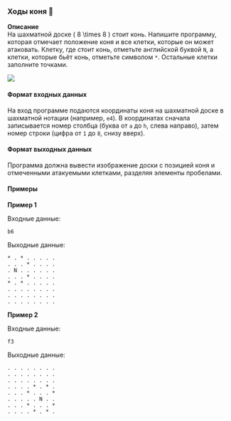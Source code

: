 ### Ходы коня 🐎

**Описание**  
На шахматной доске \( 8 \times 8 \) стоит конь. Напишите программу, которая отмечает положение коня и все клетки, которые он может атаковать. Клетку, где стоит конь, отметьте английской буквой `N`, а клетки, которые бьёт конь, отметьте символом `*`. Остальные клетки заполните точками.

![](https://ucarecdn.com/f5006ddf-2ffd-464d-b49c-9e7fabeadd55/)


#### Формат входных данных
На вход программе подаются координаты коня на шахматной доске в шахматной нотации (например, `e4`). В координатах сначала записывается номер столбца (буква от `a` до `h`, слева направо), затем номер строки (цифра от `1` до `8`, снизу вверх).

#### Формат выходных данных
Программа должна вывести изображение доски с позицией коня и отмеченными атакуемыми клетками, разделяя элементы пробелами.

#### Примеры

**Пример 1**

Входные данные:
```
b6
```

Выходные данные:
```
* . * . . . . .
. . . * . . . .
. N . . . . . .
. . . * . . . .
* . * . . . . .
. . . . . . . .
. . . . . . . .
. . . . . . . .
```

**Пример 2**

Входные данные:
```
f3
```

Выходные данные:
```
. . . . . . . .
. . . . . . . .
. . . . . . . .
. . . . * . * .
. . . * . . . *
. . . . . N . .
. . . * . . . *
. . . . * . * .
```